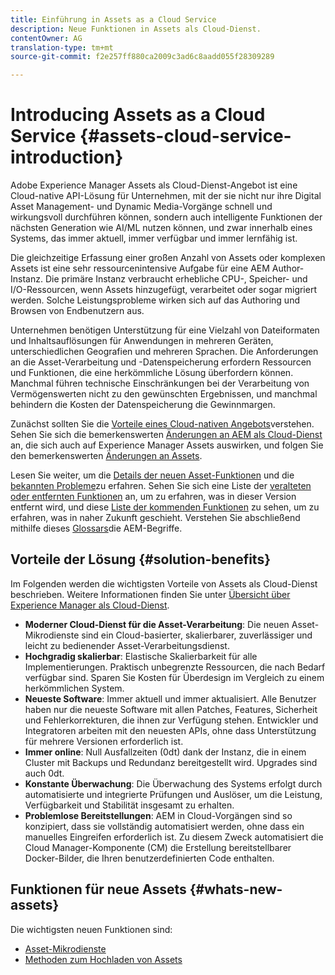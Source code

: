 ```yaml
---
title: Einführung in Assets as a Cloud Service
description: Neue Funktionen in Assets als Cloud-Dienst.
contentOwner: AG
translation-type: tm+mt
source-git-commit: f2e257ff880ca2009c3ad6c8aadd055f28309289

---
```



# Introducing Assets as a Cloud Service {#assets-cloud-service-introduction}

<!-- Need review information from gklebus -->

Adobe Experience Manager Assets als Cloud-Dienst-Angebot ist eine Cloud-native API-Lösung für Unternehmen, mit der sie nicht nur ihre Digital Asset Management- und Dynamic Media-Vorgänge schnell und wirkungsvoll durchführen können, sondern auch intelligente Funktionen der nächsten Generation wie AI/ML nutzen können, und zwar innerhalb eines Systems, das immer aktuell, immer verfügbar und immer lernfähig ist.

Die gleichzeitige Erfassung einer großen Anzahl von Assets oder komplexen Assets ist eine sehr ressourcenintensive Aufgabe für eine AEM Author-Instanz. Die primäre Instanz verbraucht erhebliche CPU-, Speicher- und I/O-Ressourcen, wenn Assets hinzugefügt, verarbeitet oder sogar migriert werden. Solche Leistungsprobleme wirken sich auf das Authoring und Browsen von Endbenutzern aus.

Unternehmen benötigen Unterstützung für eine Vielzahl von Dateiformaten und Inhaltsauflösungen für Anwendungen in mehreren Geräten, unterschiedlichen Geografien und mehreren Sprachen. Die Anforderungen an die Asset-Verarbeitung und -Datenspeicherung erfordern Ressourcen und Funktionen, die eine herkömmliche Lösung überfordern können. Manchmal führen technische Einschränkungen bei der Verarbeitung von Vermögenswerten nicht zu den gewünschten Ergebnissen, und manchmal behindern die Kosten der Datenspeicherung die Gewinnmargen.

Zunächst sollten Sie die [Vorteile eines Cloud-nativen Angebots](#solution-benefits)verstehen. Sehen Sie sich die bemerkenswerten [Änderungen an AEM als Cloud-Dienst](/help/release-notes/aem-cloud-changes.md) an, die sich auch auf Experience Manager Assets auswirken, und folgen Sie den bemerkenswerten [Änderungen an Assets](/help/assets/assets-cloud-changes.md).

Lesen Sie weiter, um die [Details der neuen Asset-Funktionen](#whats-new-assets) und die [bekannten Probleme](/help/release-notes/known-issues.md)zu erfahren. Sehen Sie sich eine Liste der [veralteten oder entfernten Funktionen](/help/release-notes/deprecated-removed-features.md) an, um zu erfahren, was in dieser Version entfernt wird, und diese [Liste der kommenden Funktionen](/help/release-notes/known-issues.md#upcoming-assets-capabilities) zu sehen, um zu erfahren, was in naher Zukunft geschieht. Verstehen Sie abschließend mithilfe dieses [Glossars](/help/overview/terminology.md)die AEM-Begriffe.

## Vorteile der Lösung {#solution-benefits}

Im Folgenden werden die wichtigsten Vorteile von Assets als Cloud-Dienst beschrieben. Weitere Informationen finden Sie unter [Übersicht über Experience Manager als Cloud-Dienst](/help/overview/introduction.md).

* **Moderner Cloud-Dienst für die Asset-Verarbeitung**: Die neuen Asset-Mikrodienste sind ein Cloud-basierter, skalierbarer, zuverlässiger und leicht zu bedienender Asset-Verarbeitungsdienst.
* **Hochgradig skalierbar**: Elastische Skalierbarkeit für alle Implementierungen. Praktisch unbegrenzte Ressourcen, die nach Bedarf verfügbar sind. Sparen Sie Kosten für Überdesign im Vergleich zu einem herkömmlichen System.
* **Neueste Software**: Immer aktuell und immer aktualisiert. Alle Benutzer haben nur die neueste Software mit allen Patches, Features, Sicherheit und Fehlerkorrekturen, die ihnen zur Verfügung stehen. Entwickler und Integratoren arbeiten mit den neuesten APIs, ohne dass Unterstützung für mehrere Versionen erforderlich ist.
* **Immer online**: Null Ausfallzeiten (0dt) dank der Instanz, die in einem Cluster mit Backups und Redundanz bereitgestellt wird. Upgrades sind auch 0dt.
* **Konstante Überwachung**: Die Überwachung des Systems erfolgt durch automatisierte und integrierte Prüfungen und Auslöser, um die Leistung, Verfügbarkeit und Stabilität insgesamt zu erhalten.
* **Problemlose Bereitstellungen**: AEM in Cloud-Vorgängen sind so konzipiert, dass sie vollständig automatisiert werden, ohne dass ein manuelles Eingreifen erforderlich ist. Zu diesem Zweck automatisiert die Cloud Manager-Komponente (CM) die Erstellung bereitstellbarer Docker-Bilder, die Ihren benutzerdefinierten Code enthalten.

## Funktionen für neue Assets {#whats-new-assets}

Die wichtigsten neuen Funktionen sind:

* [Asset-Mikrodienste](/help/assets/asset-microservices-overview.md)
* [Methoden zum Hochladen von Assets](/help/assets/add-assets.md)
